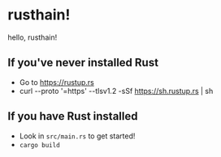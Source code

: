 # rusthain!
hello, rusthain!

## If you've never installed Rust

- Go to https://rustup.rs
- curl --proto '=https' --tlsv1.2 -sSf https://sh.rustup.rs | sh

## If you have Rust installed
- Look in `src/main.rs` to get started!
- `cargo build`

## 
